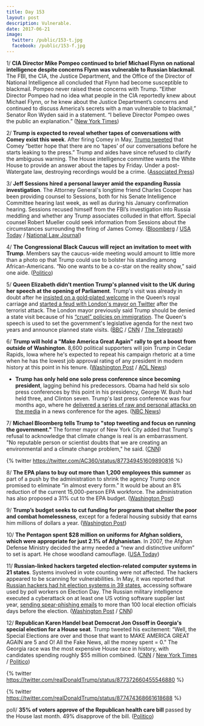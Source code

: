 ```yaml
---
title: Day 153
layout: post
description: Vulnerable. 
date: 2017-06-21
image:
  twitter: /public/153-t.jpg
  facebook: /public/153-f.jpg
---
```


1/ **CIA Director Mike Pompeo continued to brief Michael Flynn on national intelligence despite concerns Flynn was vulnerable to Russian blackmail**. The FBI, the CIA, the Justice Department, and the Office of the Director of National Intelligence all concluded that Flynn had become susceptible to blackmail. Pompeo never raised these concerns with Trump. “Either Director Pompeo had no idea what people in the CIA reportedly knew about Michael Flynn, or he knew about the Justice Department’s concerns and continued to discuss America’s secrets with a man vulnerable to blackmail,” Senator Ron Wyden said in a statement. “I believe Director Pompeo owes the public an explanation.” ([New York Times](https://www.nytimes.com/2017/06/20/us/politics/mike-pompeo-cia.html))

2/ **Trump is expected to reveal whether tapes of conversations with Comey exist this week**. After firing Comey in May, [Trump tweeted](https://whatthefuckjusthappenedtoday.com/2017/05/12/Day-113/#2-in-a-tweet-trump-warned-james-come) that Comey “better hope that there are no ‘tapes’ of our conversations before he starts leaking to the press.” Trump and aides have since refused to clarify the ambiguous warning. The House intelligence committee wants the White House to provide an answer about the tapes by Friday. Under a post-Watergate law, destroying recordings would be a crime. ([Associated Press](https://apnews.com/5e33b92232e94b4f930fb026f4736d0f/Trump-likely-to-reveal-this-week-whether-secret-tapes-exist))

3/ **Jeff Sessions hired a personal lawyer amid the expanding Russia investigation**. The Attorney General's longtime friend Charles Cooper has been providing counsel to Sessions, both for his Senate Intelligence Committee hearing last week, as well as during his January confirmation hearing. Sessions recused himself from the FBI’s investigation into Russia meddling and whether any Trump associates colluded in that effort. Special counsel Robert Mueller could seek information from Sessions about the circumstances surrounding the firing of James Comey. ([Bloomberg](https://www.bloomberg.com/politics/articles/2017-06-20/sessions-hires-outside-lawyer-amid-expanding-russia-probes) / [USA Today](https://www.usatoday.com/story/experience/beach/new-hampshire/2017/06/20/attorney-general-jeff-sessions-retains-private-lawyer/103046234/) / [National Law Journal](http://www.nationallawjournal.com/id=1202790695886/Chuck-Cooper-Confirms-Hes-AG-Jeff-Sessions-Lawyer))

4/ **The Congressional Black Caucus will reject an invitation to meet with Trump**. Members say the caucus-wide meeting would amount to little more than a photo op that Trump could use to bolster his standing among African-Americans. “No one wants to be a co-star on the reality show,” said one aide. ([Politico](http://www.politico.com/story/2017/06/21/trump-congressional-black-caucus-239785))

5/ **Queen Elizabeth didn't mention Trump's planned visit to the UK during her speech at the opening of Parliament**. Trump's visit was already in doubt after he [insisted on a gold‑plated welcome](https://whatthefuckjusthappenedtoday.com/2017/04/15/Day-86/#7-trump-insists-on-a-gold‑plated-wel) in the Queen’s royal carriage and [started a feud with London's mayor on Twitter](https://whatthefuckjusthappenedtoday.com/2017/06/12/Day-144/#10-trumps-visit-to-the-u-k-might-be) after the terrorist attack. The London mayor previously said Trump should be denied a state visit because of his [“cruel” policies on immigration](https://whatthefuckjusthappenedtoday.com/2017/02/19/Day-31/#8-london-mayor-says-trump-should-be). The Queen's speech is used to set the government's legislative agenda for the next two years and announce planned state visits. ([BBC](http://www.bbc.com/news/uk-40356303) / [CNN](http://www.cnn.com/2017/06/21/europe/president-donald-trump-state-visit-queens-speech/index.html) / [The Telegraph](http://www.telegraph.co.uk/news/2017/06/21/donald-trump-state-visit-shelved-two-years-left-queens-speech/))

6/ **Trump will hold a "Make America Great Again" rally to get a boost from outside of Washington**. 8,600 political supporters will join Trump in Cedar Rapids, Iowa where he's expected to repeat his campaign rhetoric at a time when he has the lowest job approval rating of any president in modern history at this point in his tenure. ([Washington Post](https://www.washingtonpost.com/politics/he-loves-rallies-trump-looks-beyond-washington-to-get-a-boost/2017/06/20/dd23c87e-55ce-11e7-a204-ad706461fa4f_story.html) / [AOL News](https://www.aol.com/article/news/2017/06/20/president-donald-trump-hold-make-america-great-again-rally-iowa/22492343/))

* **Trump has only held one solo press conference since becoming president**, lagging behind his predecessors. Obama had held six solo press conferences by this point in his presidency, George W. Bush had held three, and Clinton seven. Trump's last press conference was four months ago, where he [delivered a series of raw and personal attacks on the media](https://whatthefuckjusthappenedtoday.com/2017/02/16/Day-28/#1-donald-trump-delivered-a-series-of) in a news conference for the ages. ([NBC News](http://www.nbcnews.com/politics/first-read/trump-lags-predecessors-press-conferences-n774881))

7/ **Michael Bloomberg tells Trump to "stop tweeting and focus on running the government."** The former mayor of New York City added that Trump's refusal to acknowledge that climate change is real is an embarrassment. "No reputable person or scientist doubts that we are creating an environmental and a climate change problem," he said. ([CNN](http://www.cnn.com/2017/06/21/politics/michael-bloomberg-donald-trump-russia-ac-cnntv/index.html))

{% twitter https://twitter.com/AC360/status/877349451609890816 %}

8/ **The EPA plans to buy out more than 1,200 employees this summer** as part of a push by the administration to shrink the agency Trump once promised to eliminate “in almost every form.” It would be about an 8% reduction of the current 15,000-person EPA workforce. The administration has also proposed a 31% cut to the EPA budget. ([Washington Post](https://www.washingtonpost.com/news/energy-environment/wp/2017/06/20/epa-plans-to-buy-out-more-than-1200-employees-by-the-end-of-summer/))

9/ **Trump’s budget seeks to cut funding for programs that shelter the poor and combat homelessness**, except for a federal housing subsidy that earns him millions of dollars a year. ([Washington Post](https://www.washingtonpost.com/investigations/trump-seeks-sharp-cuts-to-housing-aid-except-for-program-that-brings-him-millions/2017/06/20/bf1fb2b8-5531-11e7-ba90-f5875b7d1876_story.html))

10/ **The Pentagon spent $28 million on uniforms for Afghan soldiers, which were appropriate for just 2.1% of Afghanistan**. In 2007, the Afghan Defense Ministry decided the army needed a “new and distinctive uniform” to set is apart. He chose woodland camouflage. ([USA Today](https://www.usatoday.com/story/news/politics/2017/06/21/pentagon-blew-28-million-uniforms-afghan-soldiers-report-says/413219001/))

11/ **Russian-linked hackers targeted election-related computer systems in 21 states**. Systems involved in vote counting were not affected. The hackers appeared to be scanning for vulnerabilities. In May, it was reported that [Russian hackers had hit election systems in 39 states](https://whatthefuckjusthappenedtoday.com/2017/06/13/Day-145/#1-russian-hackers-hit-election-syste), accessing software used by poll workers on Election Day. The Russian military intelligence executed a cyberattack on at least one US voting software supplier last year, [sending spear-phishing emails](https://whatthefuckjusthappenedtoday.com/2017/06/05/Day-137/#1-a-top-secret-nsa-report-shows-russ) to more than 100 local election officials days before the election. ([Washington Post](https://www.washingtonpost.com/world/national-security/homeland-security-official-russian-government-actors-potentially-tried-to-hack-election-systems-in-21-states/2017/06/21/33bf31d4-5686-11e7-ba90-f5875b7d1876_story.html) / [CNN](http://www.cnn.com/2017/06/21/politics/russia-hacking-hearing-states-targeted/index.html))

12/ **Republican Karen Handel beat Democrat Jon Ossoff in Georgia's special election for a House seat**. Trump tweeted his excitement: “Well, the Special Elections are over and those that want to MAKE AMERICA GREAT AGAIN are 5 and O! All the Fake News, all the money spent = 0." The Georgia race was the most expensive House race in history, with candidates spending roughly $55 million combined. ([CNN](http://www.cnn.com/2017/06/20/politics/georgia-house-results-ossoff-handel/index.html) / [New York Times](https://www.nytimes.com/2017/06/20/us/politics/karen-handel-georgia-special-election.html) / [Politico](http://www.politico.com/story/2017/06/21/donald-trump-georgia-election-karen-handel-239790))

{% twitter https://twitter.com/realDonaldTrump/status/877372660455546880 %}

{% twitter https://twitter.com/realDonaldTrump/status/877474368661618688 %}

poll/ **35% of voters approve of the Republican health care bill** passed by the House last month. 49% disapprove of the bill. ([Politico](http://www.politico.com/story/2017/06/21/poll-health-care-bill-obamacare-239784))